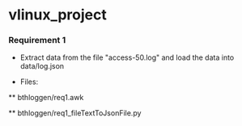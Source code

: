 # vlinux_project

### Requirement 1
- Extract data from the file "access-50.log" and load the data into data/log.json 


- Files:

** bthloggen/req1.awk

** bthloggen/req1_fileTextToJsonFile.py
